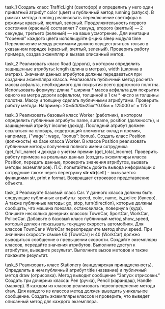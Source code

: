 task_1  Создать класс TrafficLight (светофор)
и определить у него один приватный атрибут color (цвет) и публичный метод running (запуск).
В рамках метода running реализовать переключение светофора в режимы:
красный, желтый, зеленый. Продолжительность первого состояния (красный)
составляет 7 секунд, второго (желтый) — 2 секунды, третьего (зеленый) —
на ваше усмотрение.
Для имитации "горения" каждого цвета испольщуйте ф-цию sleep модуля time
Переключение между режимами должно осуществляться только
в указанном порядке (красный, желтый, зеленый).
Проверить работу примера, создав экземпляр и вызвав описанный метод.

task_2  Реализовать класс Road (дорога), в котором определить защищенные атрибуты:
length (длина в метрах), width (ширина в метрах).
Значения данных атрибутов должны передаваться при создании экземпляра класса.
Реализовать публичный метод расчета массы асфальта, необходимого для покрытия
всего дорожного полотна.
Использовать формулу: длина * ширина * масса асфальта для покрытия одного кв
метра дороги асфальтом, толщиной в 1 см * число м толщины полотна.
Массу и толщину сделать публичными атрибутами.
Проверить работу метода.
Например: 20м*5000м*25кг*0.05м = 125000 кг = 125 т

task_3 Реализовать базовый класс Worker (работник),
в котором определить публичные атрибуты name, surname, position (должность),
и защищенный атрибут income (доход). Последний атрибут должен ссылаться
на словарь, содержащий элементы: оклад и премия, например, {"wage": wage, "bonus": bonus}.
Создать класс Position (должность) на базе класса Worker. В классе Position реализовать публичные методы
получения полного имени сотрудника (get_full_name) и дохода с учетом премии (get_total_income).
Проверить работу примера на реальных данных (создать экземпляры класса Position, передать данные,
проверить значения атрибутов, вызвать методы экземпляров).
П.С. попытайтесь добить вывода информации о сотруднике также через перегрузку __str__
__str__(self) - вызывается функциями str, print и format. Возвращает строковое представление объекта.

task_4  Реализуйте базовый класс Car. У данного класса должны быть следующие публичные атрибуты:
speed, color, name, is_police (булево).
А также публичные методы: go, stop, turn(direction),
которые должны сообщать, что машина поехала, остановилась, повернула (куда).
Опишите несколько дочерних классов: TownCar, SportCar, WorkCar, PoliceCar.
Добавьте в базовый класс публичный метод show_speed,
который должен показывать текущую скорость автомобиля.
Для классов TownCar и WorkCar переопределите метод show_speed.
При значении скорости свыше 60 (TownCar)
и 40 (WorkCar) должно выводиться сообщение о превышении скорости.
Создайте экземпляры классов, передайте значения атрибутов.
Выполните доступ к атрибутам, выведите результат.
Выполните вызов методов и также покажите результат.

task_5  Реализовать класс Stationery (канцелярская принадлежность).
Определить в нем публичный атрибут title (название) и публичный метод draw (отрисовка).
Метод выводит сообщение “Запуск отрисовки.”
Создать три дочерних класса: Pen (ручка), Pencil (карандаш), Handle (маркер).
В каждом из классов реализовать переопределение метода draw.
Для каждого из классов метод должен выводить уникальное сообщение.
Создать экземпляры классов и проверить, что выведет описанный метод для каждого экземпляра.
